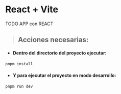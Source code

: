 # React + Vite

TODO APP con REACT


>## Acciones necesarias:

- #### Dentro del directorio del proyecto ejecutar:
```bash
pnpm install
```

- #### Y para ejecutar el proyecto en modo desarrollo:
```bash
pnpm run dev
```